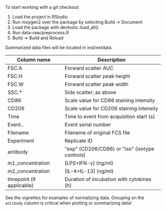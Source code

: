 To start working with a git checkout:

1. Load the project in RStudio
1. Run roxygen2 over the package by selecting Build -> Document
1. Load the package with devtools::load_all()
1. Run data-raw/preprocess.R
1. Build -> Build and Reload

Summarized data files will be located in inst/extdata.

| Column name | Description |
| --- | --- |
| FSC.A | Forward scatter AUC |
| FSC.H | Forward scatter peak height |
| FSC.W | Forward scatter peak width |
| SSC.* | Side scatter; as above |
| CD86 | Scale value for CD86 staining intensity |
| CD206 | Scale value for CD206 staining intensity |
| Time | Time to event from acquisition start (s) |
| Event.. | Event serial number |
| Filename | Filename of original FCS file |
| Experiment | Replicate ID |
| antibody | "exp" (CD206/CD86) or "iso" (isotype controls) |
| m1_concentration | [LPS+IFN-&gamma;] (ng/ml) |
| m2_concentration | [IL-4+IL-13] (ng/ml) |
| timepoint (if applicable) | Duration of incubation with cytokines (h) |

See the vignettes for examples of normalizing data. Grouping on the `antibody` column is critical when plotting or summarizing data!
